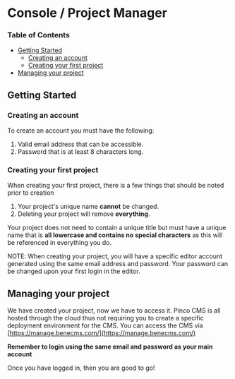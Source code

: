 # Console / Project Manager

### Table of Contents
- [Getting Started](#getting-started)
    - [Creating an account](#creating-an-account)
    - [Creating your first project](#creating-your-first-project)
- [Managing your project](#managing-your-project)

## Getting Started

### Creating an account

To create an account you must have the following:

1. Valid email address that can be accessible.
2. Password that is at least 8 characters long.

### Creating your first project

When creating your first project, there is a few things that should be noted prior to creation

1. Your project's unique name **cannot** be changed.
2. Deleting your project will remove **everything**.

Your project does not need to contain a unique title but must have a unique name that is **all lowercase and contains no special characters** as this will be referenced in everything you do.

NOTE: When creating your project, you will have a specific editor account generated using the same email address and password. Your password can be changed upon your first login in the editor.

## Managing your project

We have created your project, now we have to access it. Pinco CMS is all hosted through the cloud thus not requiring you to create a specific deployment environment for the CMS. You can access the CMS via [https://manage.benecms.com/](https://manage.benecms.com/)

**Remember to login using the same email and password as your main account**

Once you have logged in, then you are good to go!